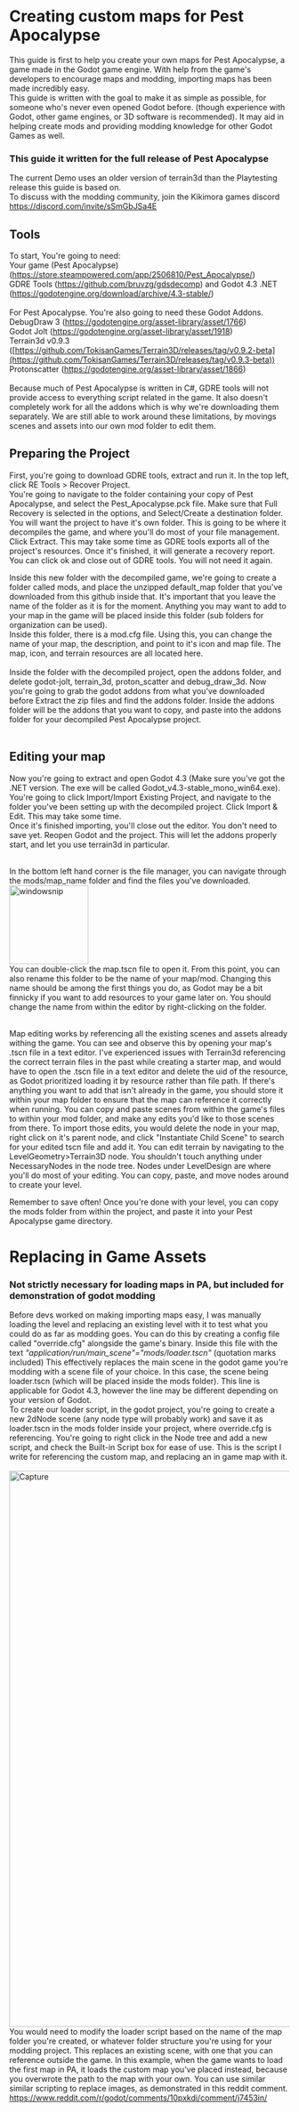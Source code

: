 # Creating custom maps for Pest Apocalypse
This guide is first to help you create your own maps for Pest Apocalypse, a game made in the Godot game engine. 
With help from the game's developers to encourage maps and modding, importing maps has been made incredibly easy.<br />
This guide is written with the goal to make it as simple as possible, for someone who's never even opened Godot before. (though experience with Godot, other game engines, or 3D software is recommended). It may aid in helping create mods and providing modding knowledge for other Godot Games as well. 

### This guide it written for the full release of Pest Apocalypse
The current Demo uses an older version of terrain3d than the Playtesting release this guide is based on.<br />
To discuss with the modding community, join the Kikimora games discord https://discord.com/invite/sSmGbJSa4E

## Tools
To start, You're going to need:<br />
Your game (Pest Apocalypse) (https://store.steampowered.com/app/2506810/Pest_Apocalypse/)<br />
GDRE Tools (https://github.com/bruvzg/gdsdecomp) and Godot 4.3 .NET (https://godotengine.org/download/archive/4.3-stable/)<br /><br />
For Pest Apocalypse. You're also going to need these Godot Addons.<br />
DebugDraw 3 (https://godotengine.org/asset-library/asset/1766)<br />
Godot Jolt (https://godotengine.org/asset-library/asset/1918)<br />
Terrain3d v0.9.3 ([https://github.com/TokisanGames/Terrain3D/releases/tag/v0.9.2-beta](https://github.com/TokisanGames/Terrain3D/releases/tag/v0.9.3-beta))<br />
Protonscatter (https://godotengine.org/asset-library/asset/1866)<br />
<br />
Because much of Pest Apocalypse is written in C#, GDRE tools will not provide access to everything script related in the game. It also doesn't completely work for all the addons which is why we're downloading them separately. We are still able to work around these limitations, by movings scenes and assets into our own mod folder to edit them.<br />

## Preparing the Project
First, you're going to download GDRE tools, extract and run it. In the top left, click RE Tools > Recover Project.<br />
You're going to navigate to the folder containing your copy of Pest Apocalypse, and select the Pest_Apocalypse.pck file. Make sure that Full Recovery is selected in the options, and Select/Create a destination folder. You will want the project to have it's own folder. This is going to be where it decompiles the game, and where you'll do most of your file management. Click Extract. This may take some time as GDRE tools exports all of the project's resources. Once it's finished, it will generate a recovery report. You can click ok and close out of GDRE tools. You will not need it again.<br />

Inside this new folder with the decompiled game, we're going to create a folder called mods, and place the unzipped default_map folder that you've downloaded from this github inside that. It's important that you leave the name of the folder as it is for the moment. Anything you may want to add to your map in the game will be placed inside this folder (sub folders for organization can be used). <br />
Inside this folder, there is a mod.cfg file. Using this, you can change the name of your map, the description, and point to it's icon and map file. The map, icon, and terrain resources are all located here.<br /><br />
Inside the folder with the decompiled project, open the addons folder, and delete godot-jolt, terrain_3d, proton_scatter and debug_draw_3d. Now you're going to grab the godot addons from what you've downloaded before
Extract the zip files and find the addons folder. Inside the addons folder will be the addons that you want to copy, and paste into the addons folder for your decompiled Pest Apocalypse project.<br /><br />

## Editing your map
Now you're going to extract and open Godot 4.3 (Make sure you've got the .NET version. The exe will be called Godot_v4.3-stable_mono_win64.exe).<br />
You're going to click Import/Import Existing Project, and navigate to the folder you've been setting up with the decompiled project. Click Import & Edit. This may take some time.<br />
Once it's finished importing, you'll close out the editor. You don't need to save yet. Reopen Godot and the project. This will let the addons properly start, and let you use terrain3d in particular.<br /><br />

In the bottom left hand corner is the file manager, you can navigate through the mods/map_name folder and find the files you've downloaded.<br />
<img width="142" alt="windowsnip" src="https://github.com/user-attachments/assets/f465d1bb-a05d-48e3-9935-cb296f5d0f2c"><br />
You can double-click the map.tscn file to open it. From this point, you can also rename this folder to be the name of your map/mod. Changing this name should be among the first things you do, as Godot may be a bit finnicky if you want to add resources to your game later on. You should change the name from within the editor by right-clicking on the folder.<br /><br />

Map editing works by referencing all the existing scenes and assets already withing the game. You can see and observe this by opening your map's .tscn file in a text editor. I've experienced issues with Terrain3d referencing the correct terrain files in the past while creating a starter map, and would have to open the .tscn file in a text editor and delete the uid of the resource, as Godot prioritized loading it by resource rather than file path. If there's anything you want to add that isn't already in the game, you should store it within your map folder to ensure that the map can reference it correctly when running. You can copy and paste scenes from within the game's files to within your mod folder, and make any edits you'd like to those scenes from there. To import those edits, you would delete the node in your map, right click on it's parent node, and click "Instantiate Child Scene" to search for your edited tscn file and add it. 
You can edit terrain by navigating to the LevelGeometry>Terrain3D node.
You shouldn't touch anything under NecessaryNodes in the node tree. Nodes under LevelDesign are where you'll do most of your editing. You can copy, paste, and move nodes around to create your level. 

Remember to save often! Once you're done with your level, you can copy the mods folder from within the project, and paste it into your Pest Apocalypse game directory. 


# Replacing in Game Assets
### Not strictly necessary for loading maps in PA, but included for demonstration of godot modding
Before devs worked on making importing maps easy, I was manually loading the level and replacing an existing level with it to test what you could do as far as modding goes. You can do this by creating a config file called "override.cfg" alongside the game's binary. Inside this file with the text _"application/run/main_scene"="mods/loader.tscn"_ (quotation marks included) This effectively replaces the main scene in the godot game you're modding with a scene file of your choice. In this case, the scene being loader.tscn (which will be placed inside the mods folder). This line is applicable for Godot 4.3, however the line may be different depending on your version of Godot. <br />
To create our loader script, in the godot project, you're going to create a new 2dNode scene (any node type will probably work) and save it as loader.tscn in the mods folder inside your project, where override.cfg is referencing. You're going to right click in the Node tree and add a new script, and check the Built-in Script box for ease of use. This is the script I write for referencing the custom map, and replacing an in game map with it. <br /><br />
<img width="1000" alt="Capture" src="https://github.com/user-attachments/assets/c4df8351-e80c-4812-b657-706e2daea57c"><br />
You would need to modify the loader script based on the name of the map folder you're created, or whatever folder structure you're using for your modding project. This replaces an existing scene, with one that you can reference outside the game. In this example, when the game wants to load the first map in PA, it loads the custom map you've placed instead, because you overwrote the path to the map with your own. You can use similar similar scripting to replace images, as demonstrated in this reddit comment. https://www.reddit.com/r/godot/comments/10pxkdi/comment/j7453in/

